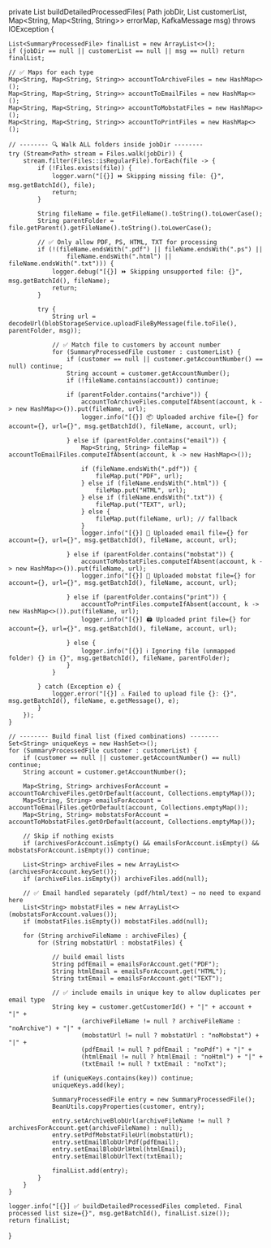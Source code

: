 private List<SummaryProcessedFile> buildDetailedProcessedFiles(
        Path jobDir,
        List<SummaryProcessedFile> customerList,
        Map<String, Map<String, String>> errorMap,
        KafkaMessage msg) throws IOException {

    List<SummaryProcessedFile> finalList = new ArrayList<>();
    if (jobDir == null || customerList == null || msg == null) return finalList;

    // ✅ Maps for each type
    Map<String, Map<String, String>> accountToArchiveFiles = new HashMap<>();
    Map<String, Map<String, String>> accountToEmailFiles = new HashMap<>();
    Map<String, Map<String, String>> accountToMobstatFiles = new HashMap<>();
    Map<String, Map<String, String>> accountToPrintFiles = new HashMap<>();

    // -------- 🔍 Walk ALL folders inside jobDir --------
    try (Stream<Path> stream = Files.walk(jobDir)) {
        stream.filter(Files::isRegularFile).forEach(file -> {
            if (!Files.exists(file)) {
                logger.warn("[{}] ⏩ Skipping missing file: {}", msg.getBatchId(), file);
                return;
            }

            String fileName = file.getFileName().toString().toLowerCase();
            String parentFolder = file.getParent().getFileName().toString().toLowerCase();

            // ✅ Only allow PDF, PS, HTML, TXT for processing
            if (!(fileName.endsWith(".pdf") || fileName.endsWith(".ps") ||
                    fileName.endsWith(".html") || fileName.endsWith(".txt"))) {
                logger.debug("[{}] ⏩ Skipping unsupported file: {}", msg.getBatchId(), fileName);
                return;
            }

            try {
                String url = decodeUrl(blobStorageService.uploadFileByMessage(file.toFile(), parentFolder, msg));

                // ✅ Match file to customers by account number
                for (SummaryProcessedFile customer : customerList) {
                    if (customer == null || customer.getAccountNumber() == null) continue;
                    String account = customer.getAccountNumber();
                    if (!fileName.contains(account)) continue;

                    if (parentFolder.contains("archive")) {
                        accountToArchiveFiles.computeIfAbsent(account, k -> new HashMap<>()).put(fileName, url);
                        logger.info("[{}] 📦 Uploaded archive file={} for account={}, url={}", msg.getBatchId(), fileName, account, url);

                    } else if (parentFolder.contains("email")) {
                        Map<String, String> fileMap = accountToEmailFiles.computeIfAbsent(account, k -> new HashMap<>());

                        if (fileName.endsWith(".pdf")) {
                            fileMap.put("PDF", url);
                        } else if (fileName.endsWith(".html")) {
                            fileMap.put("HTML", url);
                        } else if (fileName.endsWith(".txt")) {
                            fileMap.put("TEXT", url);
                        } else {
                            fileMap.put(fileName, url); // fallback
                        }
                        logger.info("[{}] 📧 Uploaded email file={} for account={}, url={}", msg.getBatchId(), fileName, account, url);

                    } else if (parentFolder.contains("mobstat")) {
                        accountToMobstatFiles.computeIfAbsent(account, k -> new HashMap<>()).put(fileName, url);
                        logger.info("[{}] 📱 Uploaded mobstat file={} for account={}, url={}", msg.getBatchId(), fileName, account, url);

                    } else if (parentFolder.contains("print")) {
                        accountToPrintFiles.computeIfAbsent(account, k -> new HashMap<>()).put(fileName, url);
                        logger.info("[{}] 🖨 Uploaded print file={} for account={}, url={}", msg.getBatchId(), fileName, account, url);

                    } else {
                        logger.info("[{}] ℹ️ Ignoring file (unmapped folder) {} in {}", msg.getBatchId(), fileName, parentFolder);
                    }
                }

            } catch (Exception e) {
                logger.error("[{}] ⚠️ Failed to upload file {}: {}", msg.getBatchId(), fileName, e.getMessage(), e);
            }
        });
    }

    // -------- Build final list (fixed combinations) --------
    Set<String> uniqueKeys = new HashSet<>();
    for (SummaryProcessedFile customer : customerList) {
        if (customer == null || customer.getAccountNumber() == null) continue;
        String account = customer.getAccountNumber();

        Map<String, String> archivesForAccount = accountToArchiveFiles.getOrDefault(account, Collections.emptyMap());
        Map<String, String> emailsForAccount = accountToEmailFiles.getOrDefault(account, Collections.emptyMap());
        Map<String, String> mobstatsForAccount = accountToMobstatFiles.getOrDefault(account, Collections.emptyMap());

        // Skip if nothing exists
        if (archivesForAccount.isEmpty() && emailsForAccount.isEmpty() && mobstatsForAccount.isEmpty()) continue;

        List<String> archiveFiles = new ArrayList<>(archivesForAccount.keySet());
        if (archiveFiles.isEmpty()) archiveFiles.add(null);

        // ✅ Email handled separately (pdf/html/text) → no need to expand here
        List<String> mobstatFiles = new ArrayList<>(mobstatsForAccount.values());
        if (mobstatFiles.isEmpty()) mobstatFiles.add(null);

        for (String archiveFileName : archiveFiles) {
            for (String mobstatUrl : mobstatFiles) {

                // build email lists
                String pdfEmail = emailsForAccount.get("PDF");
                String htmlEmail = emailsForAccount.get("HTML");
                String txtEmail = emailsForAccount.get("TEXT");

                // ✅ include emails in unique key to allow duplicates per email type
                String key = customer.getCustomerId() + "|" + account + "|" +
                        (archiveFileName != null ? archiveFileName : "noArchive") + "|" +
                        (mobstatUrl != null ? mobstatUrl : "noMobstat") + "|" +
                        (pdfEmail != null ? pdfEmail : "noPdf") + "|" +
                        (htmlEmail != null ? htmlEmail : "noHtml") + "|" +
                        (txtEmail != null ? txtEmail : "noTxt");

                if (uniqueKeys.contains(key)) continue;
                uniqueKeys.add(key);

                SummaryProcessedFile entry = new SummaryProcessedFile();
                BeanUtils.copyProperties(customer, entry);

                entry.setArchiveBlobUrl(archiveFileName != null ? archivesForAccount.get(archiveFileName) : null);
                entry.setPdfMobstatFileUrl(mobstatUrl);
                entry.setEmailBlobUrlPdf(pdfEmail);
                entry.setEmailBlobUrlHtml(htmlEmail);
                entry.setEmailBlobUrlText(txtEmail);

                finalList.add(entry);
            }
        }
    }

    logger.info("[{}] ✅ buildDetailedProcessedFiles completed. Final processed list size={}", msg.getBatchId(), finalList.size());
    return finalList;
}


